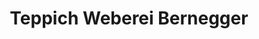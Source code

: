 ---
title: "Teppich Weberei Bernegger"
url: /grosskarolinenfeld/teppich-weberei-bernegger/
shop: Teppiche
---